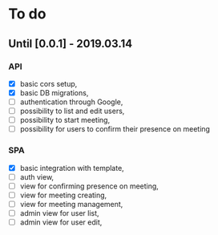# To do
## Until [0.0.1] - 2019.03.14
### API
- [x] basic cors setup,
- [x] basic DB migrations,
- [ ] authentication through Google,
- [ ] possibility to list and edit users,
- [ ] possibility to start meeting,
- [ ] possibility for users to confirm their presence on meeting

### SPA
- [x] basic integration with template, 
- [ ] auth view,
- [ ] view for confirming presence on meeting,
- [ ] view for meeting creating,
- [ ] view for meeting management, 
- [ ] admin view for user list,
- [ ] admin view for user edit,